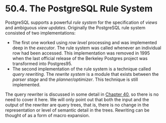 # 50.4. The PostgreSQL Rule System

PostgreSQL supports a powerful _rule system_ for the specification of _views_ and ambiguous _view updates_. Originally the PostgreSQL rule system consisted of two implementations:

* The first one worked using _row level_ processing and was implemented deep in the _executor_. The rule system was called whenever an individual row had been accessed. This implementation was removed in 1995 when the last official release of the Berkeley Postgres project was transformed into Postgres95.
* The second implementation of the rule system is a technique called _query rewriting_. The _rewrite system_ is a module that exists between the _parser stage_ and the _planner/optimizer_. This technique is still implemented.

The query rewriter is discussed in some detail in [Chapter 40](https://www.postgresql.org/docs/12/rules.html), so there is no need to cover it here. We will only point out that both the input and the output of the rewriter are query trees, that is, there is no change in the representation or level of semantic detail in the trees. Rewriting can be thought of as a form of macro expansion.
